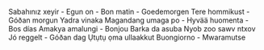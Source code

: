 Sabahınız xeyir -
Egun on -
Bon matin -
Goedemorgen
Tere hommikust -
Góðan morgun
Yadra vinaka
Magandang umaga po -
Hyvää huomenta -
Bos días
Amakya amalungi -
Bonjou
Barka da asuba
Nyob zoo sawv ntxov
Jó reggelt -
Góðan dag
Ụtụtụ ọma
ullaakkut
Buongiorno -
Mwaramutse
